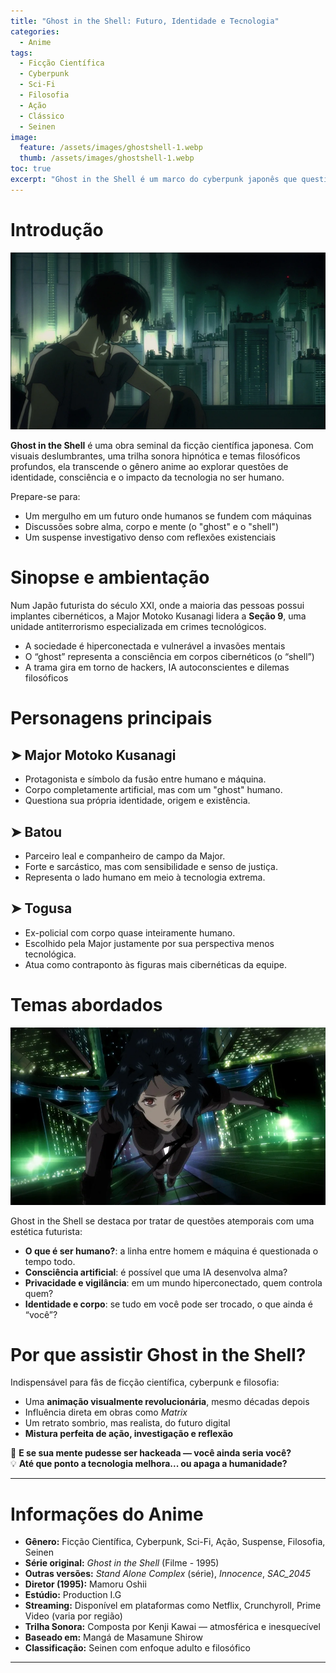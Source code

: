 ```yaml
---
title: "Ghost in the Shell: Futuro, Identidade e Tecnologia"
categories:
  - Anime
tags:
  - Ficção Científica
  - Cyberpunk
  - Sci-Fi
  - Filosofia
  - Ação
  - Clássico
  - Seinen
image:
  feature: /assets/images/ghostshell-1.webp
  thumb: /assets/images/ghostshell-1.webp
toc: true
excerpt: "Ghost in the Shell é um marco do cyberpunk japonês que questiona o que significa ser humano em um mundo onde corpo e mente podem ser modificados pela tecnologia."
---
```


# Introdução

![Motoko diante da cidade cyberpunk.](/assets/images/ghostshell-1.webp)

**Ghost in the Shell** é uma obra seminal da ficção científica japonesa. Com visuais deslumbrantes, uma trilha sonora hipnótica e temas filosóficos profundos, ela transcende o gênero anime ao explorar questões de identidade, consciência e o impacto da tecnologia no ser humano.

Prepare-se para:

- Um mergulho em um futuro onde humanos se fundem com máquinas  
- Discussões sobre alma, corpo e mente (o "ghost" e o "shell")  
- Um suspense investigativo denso com reflexões existenciais

# Sinopse e ambientação

Num Japão futurista do século XXI, onde a maioria das pessoas possui implantes cibernéticos, a Major Motoko Kusanagi lidera a **Seção 9**, uma unidade antiterrorismo especializada em crimes tecnológicos.

- A sociedade é hiperconectada e vulnerável a invasões mentais  
- O “ghost” representa a consciência em corpos cibernéticos (o “shell”)  
- A trama gira em torno de hackers, IA autoconscientes e dilemas filosóficos

# Personagens principais

## ➤ **Major Motoko Kusanagi**
- Protagonista e símbolo da fusão entre humano e máquina.  
- Corpo completamente artificial, mas com um "ghost" humano.  
- Questiona sua própria identidade, origem e existência.

## ➤ **Batou**
- Parceiro leal e companheiro de campo da Major.  
- Forte e sarcástico, mas com sensibilidade e senso de justiça.  
- Representa o lado humano em meio à tecnologia extrema.

## ➤ **Togusa**
- Ex-policial com corpo quase inteiramente humano.  
- Escolhido pela Major justamente por sua perspectiva menos tecnológica.  
- Atua como contraponto às figuras mais cibernéticas da equipe.

# Temas abordados

![A fronteira entre homem e máquina em questão.](/assets/images/ghostshell-2.webp)

Ghost in the Shell se destaca por tratar de questões atemporais com uma estética futurista:

- **O que é ser humano?**: a linha entre homem e máquina é questionada o tempo todo.  
- **Consciência artificial**: é possível que uma IA desenvolva alma?  
- **Privacidade e vigilância**: em um mundo hiperconectado, quem controla quem?  
- **Identidade e corpo**: se tudo em você pode ser trocado, o que ainda é “você”?

# Por que assistir Ghost in the Shell?

Indispensável para fãs de ficção científica, cyberpunk e filosofia:

- Uma **animação visualmente revolucionária**, mesmo décadas depois  
- Influência direta em obras como *Matrix*  
- Um retrato sombrio, mas realista, do futuro digital  
- **Mistura perfeita de ação, investigação e reflexão**

🧠 **E se sua mente pudesse ser hackeada — você ainda seria você?**  
💡 **Até que ponto a tecnologia melhora... ou apaga a humanidade?**

---

# Informações do Anime

- **Gênero:** Ficção Científica, Cyberpunk, Sci-Fi, Ação, Suspense, Filosofia, Seinen  
- **Série original:** *Ghost in the Shell* (Filme - 1995)  
- **Outras versões:** *Stand Alone Complex* (série), *Innocence*, *SAC_2045*  
- **Diretor (1995):** Mamoru Oshii  
- **Estúdio:** Production I.G  
- **Streaming:** Disponível em plataformas como Netflix, Crunchyroll, Prime Video (varia por região)  
- **Trilha Sonora:** Composta por Kenji Kawai — atmosférica e inesquecível  
- **Baseado em:** Mangá de Masamune Shirow  
- **Classificação:** Seinen com enfoque adulto e filosófico

---
